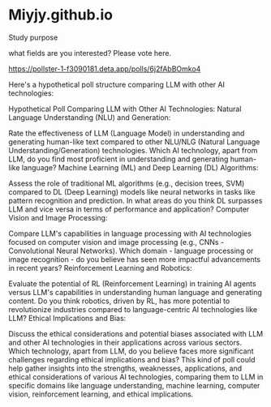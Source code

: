 # Miyjy.github.io
Study purpose


what fields are you interested? Please vote here.

https://pollster-1-f3090181.deta.app/polls/6j2fAbBOmko4

Here's a hypothetical poll structure comparing LLM with other AI technologies:

Hypothetical Poll Comparing LLM with Other AI Technologies:
Natural Language Understanding (NLU) and Generation:

Rate the effectiveness of LLM (Language Model) in understanding and generating human-like text compared to other NLU/NLG (Natural Language Understanding/Generation) technologies.
Which AI technology, apart from LLM, do you find most proficient in understanding and generating human-like language?
Machine Learning (ML) and Deep Learning (DL) Algorithms:

Assess the role of traditional ML algorithms (e.g., decision trees, SVM) compared to DL (Deep Learning) models like neural networks in tasks like pattern recognition and prediction.
In what areas do you think DL surpasses LLM and vice versa in terms of performance and application?
Computer Vision and Image Processing:

Compare LLM's capabilities in language processing with AI technologies focused on computer vision and image processing (e.g., CNNs - Convolutional Neural Networks).
Which domain - language processing or image recognition - do you believe has seen more impactful advancements in recent years?
Reinforcement Learning and Robotics:

Evaluate the potential of RL (Reinforcement Learning) in training AI agents versus LLM's capabilities in understanding human language and generating content.
Do you think robotics, driven by RL, has more potential to revolutionize industries compared to language-centric AI technologies like LLM?
Ethical Implications and Bias:

Discuss the ethical considerations and potential biases associated with LLM and other AI technologies in their applications across various sectors.
Which technology, apart from LLM, do you believe faces more significant challenges regarding ethical implications and bias?
This kind of poll could help gather insights into the strengths, weaknesses, applications, and ethical considerations of various AI technologies, comparing them to LLM in specific domains like language understanding, machine learning, computer vision, reinforcement learning, and ethical implications.
